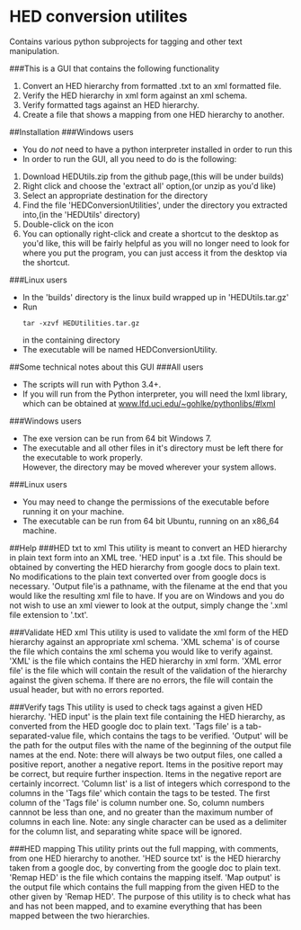 HED conversion utilites
===============

Contains various python subprojects for tagging and other text manipulation.

###This is a GUI that contains the following functionality
1. Convert an HED hierarchy from formatted .txt to an xml formatted file.
2. Verify the HED hierarchy in xml form against an xml schema.
3. Verify formatted tags against an HED hierarchy.
4. Create a file that shows a mapping from one HED hierarchy to another.

##Installation
###Windows users
* You do _not_ need to have a python interpreter installed in order to run this
* In order to run the GUI, all you need to do is the following:
 1. Download HEDUtils.zip from the github page,(this will be under builds)
 2. Right click and choose the 'extract all' option,(or unzip as you'd like)
 3. Select an appropriate destination for the directory
 4. Find the file 'HEDConversionUtilities', under the directory you extracted into,(in the 'HEDUtils' directory)
 5. Double-click on the icon
 6. You can optionally right-click and create a shortcut to the desktop as you'd like, this will be fairly helpful as you will no longer need to look for where you put the program, you can just access it from the desktop via the shortcut.

###Linux users
 * In the 'builds' directory is the linux build wrapped up in 'HEDUtils.tar.gz'
 * Run <pre><code>tar -xzvf HEDUtilities.tar.gz</code></pre> in the containing directory
 * The executable will be named HEDConversionUtility.

##Some technical notes about this GUI
###All users
* The scripts will run with Python 3.4+.
* If you will run from the Python interpreter, you will need the lxml library, which can be obtained at www.lfd.uci.edu/~gohlke/pythonlibs/#lxml

###Windows users
* The exe version can be run from 64 bit Windows 7.
* The executable and all other files in it's directory must be left there for the executable to work properly.  
 However, the directory may be moved wherever your system allows.

###Linux users
* You may need to change the permissions of the executable before running it on your machine.
* The executable can be run from 64 bit Ubuntu, running on an x86_64 machine.

##Help
###HED txt to xml
 This utility is meant to convert an HED hierarchy in plain text
 form into an XML tree. 'HED input' is a .txt file. This should
 be obtained by converting the HED hierarchy from google docs to
 plain text. No modifications to the plain text converted over
 from google docs is necessary. 'Output file'is a pathname, with
 the filename at the end that you would like the resulting
 xml file to have. If you are on Windows and you do not wish to
 use an xml viewer to look at the output, simply change the '.xml
 file extension to '.txt'.

###Validate HED xml
 This utility is used to validate the xml form of the HED
 hierarchy against an appropriate xml schema. 'XML schema'
 is of course the file which contains the xml schema you would 
 like to verify against. 'XML' is the file which contains the
 HED hierarchy in xml form. 'XML error file' is the file which
 will contain the result of the validation of the hierarchy
 against the given schema. If there are no errors, the file
 will contain the usual header, but with no errors reported.

###Verify tags
 This utility is used to check tags against a given HED
 hierarchy. 'HED input' is the plain text file containing 
 the HED hierarchy, as converted from the HED google doc
 to plain text. 'Tags file' is a tab-separated-value file,
 which contains the tags to be verified. 'Output' will 
 be the path for the output files with the name of the 
 beginning of the output file names at the end. Note: there
 will always be two output files, one called a positive 
 report, another a negative report. Items in the positive 
 report may be correct, but require further inspection. 
 Items in the negative report are certainly incorrect. 
 'Column list' is a list of integers which correspond to
 the columns in the 'Tags file' which contain the tags to
 be tested. The first column of the 'Tags file' is column
 number one. So, column numbers cannnot be less than one,
 and no greater than the maximum number of columns in each
 line. Note: any single character can be used as a delimiter
 for the column list, and separating white space will be 
 ignored.

###HED mapping
 This utility prints out the full mapping, with comments, from 
 one HED hierarchy to another. 'HED source txt' is the HED
 hierarchy taken from a google doc, by converting from the google
 doc to plain text. 'Remap HED' is the file which contains the
 mapping itself. 'Map output' is the output file which contains
 the full mapping from the given HED to the other given by 
 'Remap HED'. The purpose of this utility is to check what has
 and has not been mapped, and to examine everything that has 
 been mapped between the two hierarchies.
